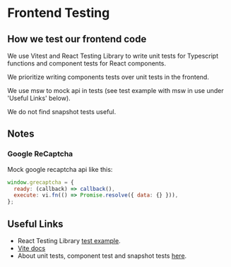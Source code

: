 # Frontend Testing

## How we test our frontend code

We use Vitest and React Testing Library to write unit tests for Typescript
functions and component tests for React components.

We prioritize writing components tests over unit tests in the frontend.

We use msw to mock api in tests (see test example with msw in use under 'Useful
Links' below).

We do not find snapshot tests useful.

## Notes

### Google ReCaptcha

Mock google recaptcha api like this:

```javascript
window.grecaptcha = {
  ready: (callback) => callback(),
  execute: vi.fn(() => Promise.resolve({ data: {} })),
};
```

## Useful Links

- React Testing Library
  [test example](https://testing-library.com/docs/react-testing-library/example-intro).
- [Vite docs](https://vitest.dev/guide/)
- About unit tests, component test and snapshot tests
  [here](https://www.smashingmagazine.com/2020/06/practical-guide-testing-react-applications-jest/).
